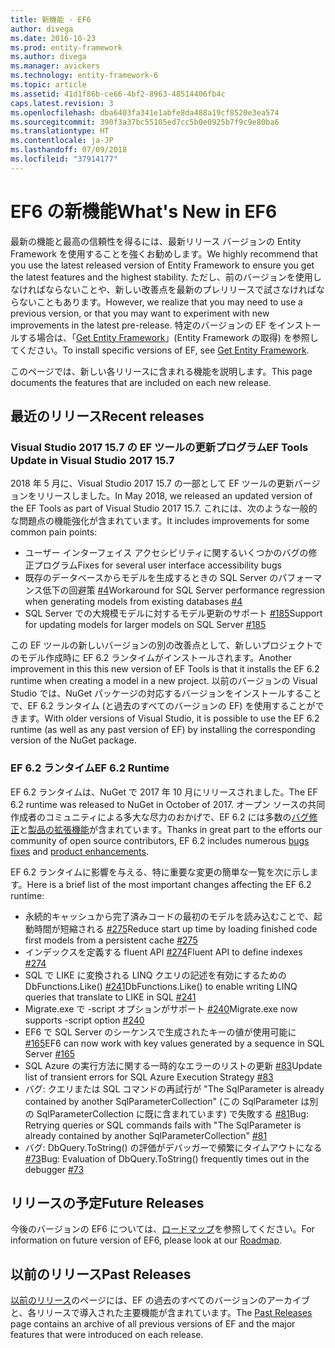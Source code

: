 ```yaml
---
title: 新機能 - EF6
author: divega
ms.date: 2016-10-23
ms.prod: entity-framework
ms.author: divega
ms.manager: avickers
ms.technology: entity-framework-6
ms.topic: article
ms.assetid: 41d1f86b-ce66-4bf2-8963-48514406fb4c
caps.latest.revision: 3
ms.openlocfilehash: dba6403fa341e1abfe8da488a19cf8520e3ea574
ms.sourcegitcommit: 390f3a37bc55105ed7cc5b0e0925b7f9c9e80ba6
ms.translationtype: HT
ms.contentlocale: ja-JP
ms.lasthandoff: 07/09/2018
ms.locfileid: "37914177"
---
```

# <a name="whats-new-in-ef6"></a><span data-ttu-id="21d78-102">EF6 の新機能</span><span class="sxs-lookup"><span data-stu-id="21d78-102">What's New in EF6</span></span>

<span data-ttu-id="21d78-103">最新の機能と最高の信頼性を得るには、最新リリース バージョンの Entity Framework を使用することを強くお勧めします。</span><span class="sxs-lookup"><span data-stu-id="21d78-103">We highly recommend that you use the latest released version of Entity Framework to ensure you get the latest features and the highest stability.</span></span>
<span data-ttu-id="21d78-104">ただし、前のバージョンを使用しなければならないことや、新しい改善点を最新のプレリリースで試さなければならないこともあります。</span><span class="sxs-lookup"><span data-stu-id="21d78-104">However, we realize that you may need to use a previous version, or that you may want to experiment with new improvements in the latest pre-release.</span></span>
<span data-ttu-id="21d78-105">特定のバージョンの EF をインストールする場合は、「[Get Entity Framework](~/ef6/fundamentals/install.md)」(Entity Framework の取得) を参照してください。</span><span class="sxs-lookup"><span data-stu-id="21d78-105">To install specific versions of EF, see [Get Entity Framework](~/ef6/fundamentals/install.md).</span></span>

<span data-ttu-id="21d78-106">このページでは、新しい各リリースに含まれる機能を説明します。</span><span class="sxs-lookup"><span data-stu-id="21d78-106">This page documents the features that are included on each new release.</span></span>

## <a name="recent-releases"></a><span data-ttu-id="21d78-107">最近のリリース</span><span class="sxs-lookup"><span data-stu-id="21d78-107">Recent releases</span></span>

### <a name="ef-tools-update-in-visual-studio-2017-157"></a><span data-ttu-id="21d78-108">Visual Studio 2017 15.7 の EF ツールの更新プログラム</span><span class="sxs-lookup"><span data-stu-id="21d78-108">EF Tools Update in Visual Studio 2017 15.7</span></span>

<span data-ttu-id="21d78-109">2018 年 5 月に、Visual Studio 2017 15.7 の一部として EF ツールの更新バージョンをリリースしました。</span><span class="sxs-lookup"><span data-stu-id="21d78-109">In May 2018, we released an updated version of the EF Tools as part of Visual Studio 2017 15.7.</span></span>
<span data-ttu-id="21d78-110">これには、次のような一般的な問題点の機能強化が含まれています。</span><span class="sxs-lookup"><span data-stu-id="21d78-110">It includes improvements for some common pain points:</span></span>

- <span data-ttu-id="21d78-111">ユーザー インターフェイス アクセシビリティに関するいくつかのバグの修正プログラム</span><span class="sxs-lookup"><span data-stu-id="21d78-111">Fixes for several user interface accessibility bugs</span></span>
- <span data-ttu-id="21d78-112">既存のデータベースからモデルを生成するときの SQL Server のパフォーマンス低下の回避策 [#4](https://github.com/aspnet/entityframework6/issues/4)</span><span class="sxs-lookup"><span data-stu-id="21d78-112">Workaround for SQL Server performance regression when generating models from existing databases [#4](https://github.com/aspnet/entityframework6/issues/4)</span></span>
- <span data-ttu-id="21d78-113">SQL Server での大規模モデルに対するモデル更新のサポート [#185](https://github.com/aspnet/EntityFramework6/issues/185)</span><span class="sxs-lookup"><span data-stu-id="21d78-113">Support for updating models for larger models on SQL Server [#185](https://github.com/aspnet/EntityFramework6/issues/185)</span></span>

<span data-ttu-id="21d78-114">この EF ツールの新しいバージョンの別の改善点として、新しいプロジェクトでのモデル作成時に EF 6.2 ランタイムがインストールされます。</span><span class="sxs-lookup"><span data-stu-id="21d78-114">Another improvement in this this new version of EF Tools is that it installs the EF 6.2 runtime when creating a model in a new project.</span></span> <span data-ttu-id="21d78-115">以前のバージョンの Visual Studio では、NuGet パッケージの対応するバージョンをインストールすることで、EF 6.2 ランタイム (と過去のすべてのバージョンの EF) を使用することができます。</span><span class="sxs-lookup"><span data-stu-id="21d78-115">With older versions of Visual Studio, it is possible to use the EF 6.2 runtime (as well as any past version of EF) by installing the corresponding version of the NuGet package.</span></span>

### <a name="ef-62-runtime"></a><span data-ttu-id="21d78-116">EF 6.2 ランタイム</span><span class="sxs-lookup"><span data-stu-id="21d78-116">EF 6.2 Runtime</span></span>

<span data-ttu-id="21d78-117">EF 6.2 ランタイムは、NuGet で 2017 年 10 月にリリースされました。</span><span class="sxs-lookup"><span data-stu-id="21d78-117">The EF 6.2 runtime was released to NuGet in October of 2017.</span></span>
<span data-ttu-id="21d78-118">オープン ソースの共同作成者のコミュニティによる多大な尽力のおかげで、EF 6.2 には多数の[バグ修正](https://github.com/aspnet/entityframework6/issues?utf8=%E2%9C%93&q=is%3Aissue%20milestone%3A6.2.0%20is%3Aclosed%20label%3Aclosed-fixed%20-label%3Aarea-tools%20label%3Atype-bug)と[製品の拡張機能](https://github.com/aspnet/entityframework6/issues?utf8=%E2%9C%93&q=is%3Aissue%20milestone%3A6.2.0%20is%3Aclosed%20label%3Aclosed-fixed%20-label%3Aarea-tools%20label%3Atype-enhancement%20)が含まれています。</span><span class="sxs-lookup"><span data-stu-id="21d78-118">Thanks in great part to the efforts our community of open source contributors, EF 6.2 includes numerous [bugs fixes](https://github.com/aspnet/entityframework6/issues?utf8=%E2%9C%93&q=is%3Aissue%20milestone%3A6.2.0%20is%3Aclosed%20label%3Aclosed-fixed%20-label%3Aarea-tools%20label%3Atype-bug) and [product enhancements](https://github.com/aspnet/entityframework6/issues?utf8=%E2%9C%93&q=is%3Aissue%20milestone%3A6.2.0%20is%3Aclosed%20label%3Aclosed-fixed%20-label%3Aarea-tools%20label%3Atype-enhancement%20).</span></span>

<span data-ttu-id="21d78-119">EF 6.2 ランタイムに影響を与える、特に重要な変更の簡単な一覧を次に示します。</span><span class="sxs-lookup"><span data-stu-id="21d78-119">Here is a brief list of the most important changes affecting the EF 6.2 runtime:</span></span>

- <span data-ttu-id="21d78-120">永続的キャッシュから完了済みコードの最初のモデルを読み込むことで、起動時間が短縮される [#275](https://github.com/aspnet/EntityFramework6/issues/275)</span><span class="sxs-lookup"><span data-stu-id="21d78-120">Reduce start up time by loading finished code first models from a persistent cache [#275](https://github.com/aspnet/EntityFramework6/issues/275)</span></span>
- <span data-ttu-id="21d78-121">インデックスを定義する fluent API [#274](https://github.com/aspnet/EntityFramework6/issues/274)</span><span class="sxs-lookup"><span data-stu-id="21d78-121">Fluent API to define indexes [#274](https://github.com/aspnet/EntityFramework6/issues/274)</span></span>
- <span data-ttu-id="21d78-122">SQL で LIKE に変換される LINQ クエリの記述を有効にするための DbFunctions.Like() [#241](https://github.com/aspnet/EntityFramework6/issues/241)</span><span class="sxs-lookup"><span data-stu-id="21d78-122">DbFunctions.Like() to enable writing LINQ queries that translate to LIKE in SQL [#241](https://github.com/aspnet/EntityFramework6/issues/241)</span></span>
- <span data-ttu-id="21d78-123">Migrate.exe で -script オプションがサポート [#240](https://github.com/aspnet/EntityFramework6/issues/240)</span><span class="sxs-lookup"><span data-stu-id="21d78-123">Migrate.exe now supports -script option [#240](https://github.com/aspnet/EntityFramework6/issues/240)</span></span>
- <span data-ttu-id="21d78-124">EF6 で SQL Server のシーケンスで生成されたキーの値が使用可能に [#165](https://github.com/aspnet/EntityFramework6/issues/165)</span><span class="sxs-lookup"><span data-stu-id="21d78-124">EF6 can now work with key values generated by a sequence in SQL Server [#165](https://github.com/aspnet/EntityFramework6/issues/165)</span></span>
- <span data-ttu-id="21d78-125">SQL Azure の実行方法に関する一時的なエラーのリストの更新 [#83](https://github.com/aspnet/EntityFramework6/issues/83)</span><span class="sxs-lookup"><span data-stu-id="21d78-125">Update list of transient errors for SQL Azure Execution Strategy [#83](https://github.com/aspnet/EntityFramework6/issues/83)</span></span>
- <span data-ttu-id="21d78-126">バグ: クエリまたは SQL コマンドの再試行が "The SqlParameter is already contained by another SqlParameterCollection" (この SqlParameter は別の SqlParameterCollection に既に含まれています) で失敗する [#81](https://github.com/aspnet/EntityFramework6/issues/81)</span><span class="sxs-lookup"><span data-stu-id="21d78-126">Bug: Retrying queries or SQL commands fails with "The SqlParameter is already contained by another SqlParameterCollection" [#81](https://github.com/aspnet/EntityFramework6/issues/81)</span></span>
- <span data-ttu-id="21d78-127">バグ: DbQuery.ToString() の評価がデバッガーで頻繁にタイムアウトになる [#73](https://github.com/aspnet/EntityFramework6/issues/73)</span><span class="sxs-lookup"><span data-stu-id="21d78-127">Bug: Evaluation of DbQuery.ToString() frequently times out in the debugger [#73](https://github.com/aspnet/EntityFramework6/issues/73)</span></span>

## <a name="future-releases"></a><span data-ttu-id="21d78-128">リリースの予定</span><span class="sxs-lookup"><span data-stu-id="21d78-128">Future Releases</span></span>

<span data-ttu-id="21d78-129">今後のバージョンの EF6 については、[ロードマップ](roadmap.md)を参照してください。</span><span class="sxs-lookup"><span data-stu-id="21d78-129">For information on future version of EF6, please look at our [Roadmap](roadmap.md).</span></span>

## <a name="past-releases"></a><span data-ttu-id="21d78-130">以前のリリース</span><span class="sxs-lookup"><span data-stu-id="21d78-130">Past Releases</span></span>

<span data-ttu-id="21d78-131">[以前のリリース](past-releases.md)のページには、EF の過去のすべてのバージョンのアーカイブと、各リリースで導入された主要機能が含まれています。</span><span class="sxs-lookup"><span data-stu-id="21d78-131">The [Past Releases](past-releases.md) page contains an archive of all previous versions of EF and the major features that were introduced on each release.</span></span>
